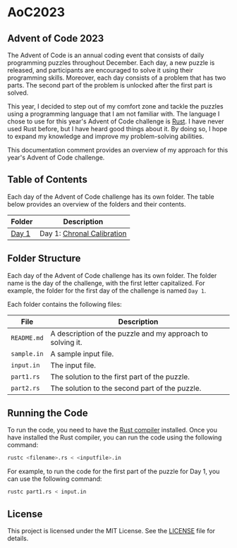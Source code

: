 # AoC2023

## Advent of Code 2023

The Advent of Code is an annual coding event that consists of daily programming puzzles throughout December.
Each day, a new puzzle is released, and participants are encouraged to solve it using their programming skills.
Moreover, each day consists of a problem that has two parts.
The second part of the problem is unlocked after the first part is solved.

This year, I decided to step out of my comfort zone and tackle the puzzles using a programming language that I am not familiar with.
The language I chose to use for this year's Advent of Code challenge is [Rust](https://www.rust-lang.org/).
I have never used Rust before, but I have heard good things about it.
By doing so, I hope to expand my knowledge and improve my problem-solving abilities.

This documentation comment provides an overview of my approach for this year's Advent of Code challenge.

## Table of Contents

Each day of the Advent of Code challenge has its own folder.
The table below provides an overview of the folders and their contents.

| Folder | Description |
| ------ | ----------- |
| [Day 1](Day%201) | Day 1: [Chronal Calibration](https://adventofcode.com/2018/day/1) |

## Folder Structure

Each day of the Advent of Code challenge has its own folder.
The folder name is the day of the challenge, with the first letter capitalized.
For example, the folder for the first day of the challenge is named `Day 1`.

Each folder contains the following files:

| File | Description |
| ---- | ----------- |
| `README.md` | A description of the puzzle and my approach to solving it. |
| `sample.in` | A sample input file. |
| `input.in` | The input file. |
| `part1.rs` | The solution to the first part of the puzzle. |
| `part2.rs` | The solution to the second part of the puzzle. |

## Running the Code

To run the code, you need to have the [Rust compiler](https://www.rust-lang.org/tools/install) installed.
Once you have installed the Rust compiler, you can run the code using the following command:

```bash
rustc <filename>.rs < <inputfile>.in
```

For example, to run the code for the first part of the puzzle for Day 1, you can use the following command:

```bash
rustc part1.rs < input.in
```

## License

This project is licensed under the MIT License.
See the [LICENSE](LICENSE) file for details.
